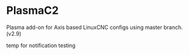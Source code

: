 # PlasmaC2
Plasma add-on for Axis based LinuxCNC configs using master branch. (v2.9)

temp for notification testing